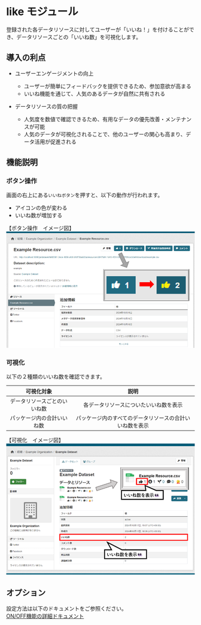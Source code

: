 # like モジュール

登録された各データリソースに対してユーザーが「いいね！」を付けることができ、データリソースごとの「いいね数」を可視化します。

## 導入の利点

- ユーザーエンゲージメントの向上
  - ユーザーが簡単にフィードバックを提供できるため、参加意欲が高まる
  - いいね機能を通じて、人気のあるデータが自然に共有される
  
- データリソースの質の把握
  - 人気度を数値で確認できるため、有用なデータの優先改善・メンテナンスが可能
  - 人気のデータが可視化されることで、他のユーザーの関心も高まり、データ活用が促進される

## 機能説明

### ボタン操作

画面の右上にある`いいねボタン`を押すと、以下の動作が行われます。  
- アイコンの色が変わる
- いいね数が増加する

【ボタン操作　イメージ図】
![ボタン操作　イメージ図](../assets/likes_image.jpg)

### 可視化

以下の２種類のいいね数を確認できます。

| 可視化対象 | 説明 |
| :-: | :-: |
| データリソースごとのいいね数 | 各データリソースについたいいね数を表示 |
| パッケージ内の合計いいね数 | パッケージ内のすべてのデータリソースの合計いいね数を表示 |

【可視化　イメージ図】
![可視化　イメージ図](../assets/visualization_of_likes.jpg)

## オプション

設定方法は以下のドキュメントをご参照ください。  
[ON/OFF機能の詳細ドキュメント](./switch_function.md)
